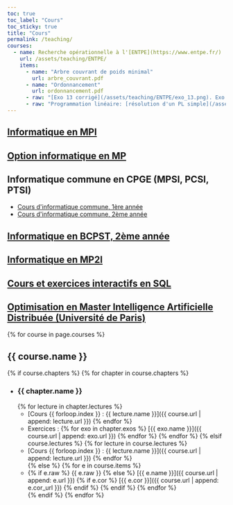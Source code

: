 ```yaml
---
toc: true
toc_label: "Cours"
toc_sticky: true
title: "Cours"
permalink: /teaching/
courses:
  - name: Recherche opérationnelle à l'[ENTPE](https://www.entpe.fr/)
    url: /assets/teaching/ENTPE/
    items:
      - name: "Arbre couvrant de poids minimal"
        url: arbre_couvrant.pdf
      - name: "Ordonnancement"
        url: ordonnancement.pdf
      - raw: "[Exo 13 corrigé](/assets/teaching/ENTPE/exo_13.png). Exo 11 corrigé sur GeoGebra : [MPM](https://www.geogebra.org/geometry/pvytdupg), [PERT à compléter](https://www.geogebra.org/geometry/u7z9jngn)"
      - raw: "Programmation linéaire: [résolution d'un PL simple](/assets/teaching/ENTPE/lp_ex.html) ([représentation avec Geogebra](https://www.geogebra.org/m/jcjnzg9x)), [résolution avec Python (exercice Roulements à bille)](https://github.com/fortierq/ENTPE/blob/master/lp/roulement_billes.ipynb), [simplexe à 2 phases](/assets/teaching/ENTPE/simplexe_2_phases.html)"
---
```


## [Informatique en MPI](https://mpi-lamartin.github.io/mpi-info)

## [Option informatique en MP](https://mp-info.github.io)

## Informatique commune en CPGE (MPSI, PCSI, PTSI)

- [Cours d'informatique commune, 1ère année](https://cpge-itc.github.io/itc1)
- [Cours d'informatique commune, 2ème année](https://cpge-itc.github.io/itc2)

## [Informatique en BCPST, 2ème année](https://cpge-itc.github.io/bcpst2)

## [Informatique en MP2I](https://mp2i-info.github.io)

## [Cours et exercices interactifs en SQL](https://sql-exercices.github.io)

## [Optimisation en Master Intelligence Artificielle Distribuée (Université de Paris)](https://fortierq.github.io/oc-m1-2021)

{% for course in page.courses %}

## {{ course.name }}

{% if course.chapters %}
{% for chapter in course.chapters %}

- ### {{ chapter.name }}
  {% for lecture in chapter.lectures %}
  - [Cours {{ forloop.index }} : {{ lecture.name }}]({{ course.url | append: lecture.url }})
    {% endfor %}
  - Exercices : {% for exo in chapter.exos %} [{{ exo.name }}]({{ course.url | append: exo.url }}) {% endfor %}
    {% endfor %}
    {% elsif course.lectures %}
    {% for lecture in course.lectures %}
  - [Cours {{ forloop.index }} : {{ lecture.name }}]({{ course.url | append: lecture.url }})
    {% endfor %}  
    {% else %}
    {% for e in course.items %}
  - {% if e.raw %} {{ e.raw }}
    {% else %}
    [{{ e.name }}]({{ course.url | append: e.url }})
    {% if e.cor %} [{{ e.cor }}]({{ course.url | append: e.cor_url }}) {% endif %}
    {% endif %}
    {% endfor %}  
    {% endif %}
    {% endfor %}
